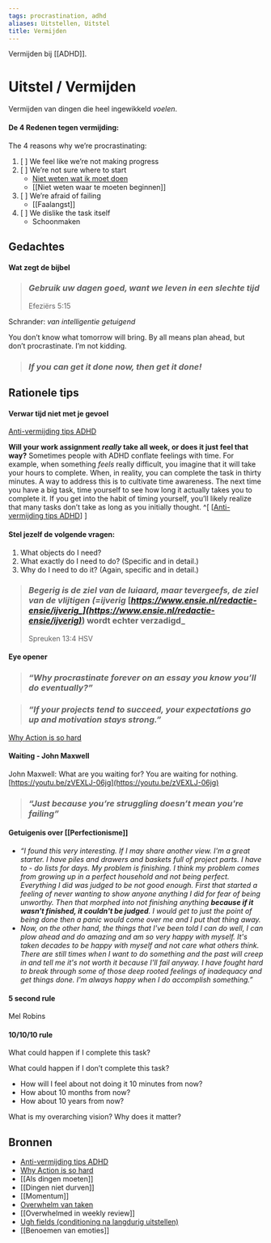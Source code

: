 ```yaml
---
tags: procrastination, adhd
aliases: Uitstellen, Uitstel
title: Vermijden
---
```


[Anti-vermijding tips ADHD]: </posts/Anti-vermijding tips ADHD/>
[Niet weten wat ik moet doen]: </posts/Niet weten wat ik moet doen/>
[Overwhelm van taken]: </posts/Overwhelm van taken/>
[Ugh fields (conditioning na langdurig uitstellen)]: </posts/Ugh fields (conditioning na langdurig uitstellen)>

Vermijden bij [[ADHD]].

# Uitstel / Vermijden
Vermijden van dingen die heel ingewikkeld *voelen*.

#### De 4 Redenen tegen vermijding:
The 4 reasons why we’re procrastinating:

1. [ ]  We feel like we’re not making progress
2. [ ]  We’re not sure where to start 
	- [Niet weten wat ik moet doen][]
	- [[Niet weten waar te moeten beginnen]]
3. [ ]  We’re afraid of failing
	- [[Faalangst]]
4. [ ]  We dislike the task itself
	- Schoonmaken

## Gedachtes
#### Wat zegt de bijbel
> ### _Gebruik uw dagen goed, want we leven in een slechte tijd_
> Efeziërs 5:15
 
Schrander: _van intelligentie getuigend_

You don’t know what tomorrow will bring. By all means plan ahead, but don’t procrastinate. I’m not kidding.

> ### _If you can get it done now, then get it done!_

  


## Rationele tips
#### Verwar tijd niet met je gevoel
[Anti-vermijding tips ADHD][]


**Will your work assignment _really_ take all week, or does it just feel that way?** Sometimes people with ADHD conflate feelings with time. For example, when something _feels_ really difficult, you imagine that it will take your hours to complete. When, in reality, you can complete the task in thirty minutes. A way to address this is to cultivate time awareness. The next time you have a big task, time yourself to see how long it actually takes you to complete it. If you get into the habit of timing yourself, you’ll likely realize that many tasks don’t take as long as you initially thought. ^[ [[Anti-vermijding tips ADHD]] ]



#### Stel jezelf de volgende vragen:
1.  What objects do I need?
2.  What exactly do I need to do? (Specific and in detail.)
3.  Why do I need to do it? (Again, specific and in detail.)

  

> ### _Begerig is de ziel van de luiaard, maar tevergeefs, de ziel van de vlijtigen (=ijverig_ [_https://www.ensie.nl/redactie-ensie/ijverig_](https://www.ensie.nl/redactie-ensie/ijverig)_) wordt echter verzadigd_
> Spreuken 13:4 HSV

  

#### Eye opener
> ### _“Why procrastinate forever on an essay you know you’ll do eventually?”_

> ### _“If your projects tend to succeed, your expectations go up and motivation stays strong.”_

[Why Action is so hard](https://www.scotthyoung.com/blog/2019/12/16/why-is-action-hard/)

  
#### Waiting - John Maxwell
John Maxwell: What are you waiting for? You are waiting for nothing. 
[https://youtu.be/zVEXLJ-06jg](https://youtu.be/zVEXLJ-06jg)
>### _“Just because you’re struggling doesn’t mean you're failing”_

  
#### Getuigenis over [[Perfectionisme]]
- _“I found this very interesting. If I may share another view. I'm a great starter. I have piles and drawers and baskets full of project parts. I have to - do lists for days. My problem is finishing. I think my problem comes from growing up in a perfect household and not being perfect. Everything I did was judged to be not good enough. First that started a feeling of never wanting to show anyone anything I did for fear of being unworthy. Then that morphed into not finishing anything **because if it wasn't finished, it couldn't be judged**. I would get to just the point of being done then a panic would come over me and I put that thing away._
- _Now, on the other hand, the things that I've been told I can do well, I can plow ahead and do amazing and am so very happy with myself. It's taken decades to be happy with myself and not care what others think. There are still times when I want to do something and the past will creep in and tell me it's not worth it because I'll fail anyway. I have fought hard to break through some of those deep rooted feelings of inadequacy and get things done. I'm always happy when I do accomplish something.”_

  

#### 5 second rule
Mel Robins

#### 10/10/10 rule
What could happen if I complete this task?

What could happen if I don’t complete this task?

-   How will I feel about not doing it 10 minutes from now?
-   How about 10 months from now?
-   How about 10 years from now?

What is my overarching vision? Why does it matter?
  




## Bronnen
- [Anti-vermijding tips ADHD][]
- [Why Action is so hard](https://www.scotthyoung.com/blog/2019/12/16/why-is-action-hard/)
- [[Als dingen moeten]]
- [[Dingen niet durven]]
- [[Momentum]]
- [Overwhelm van taken][]
- [[Overwhelmed in weekly review]]
- [Ugh fields (conditioning na langdurig uitstellen)][]
- [[Benoemen van emoties]]